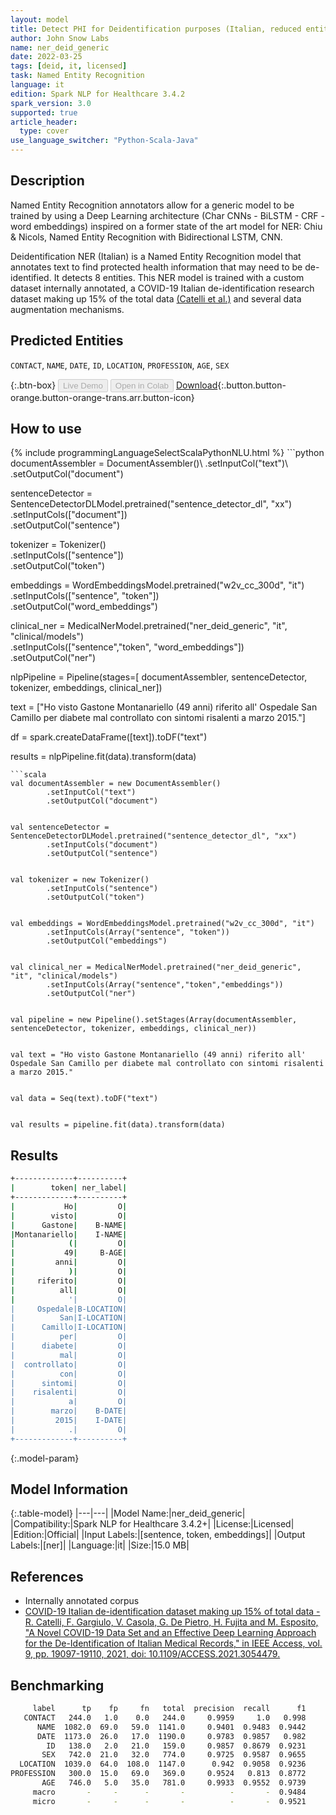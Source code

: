 ```yaml
---
layout: model
title: Detect PHI for Deidentification purposes (Italian, reduced entities)
author: John Snow Labs
name: ner_deid_generic
date: 2022-03-25
tags: [deid, it, licensed]
task: Named Entity Recognition
language: it
edition: Spark NLP for Healthcare 3.4.2
spark_version: 3.0
supported: true
article_header:
  type: cover
use_language_switcher: "Python-Scala-Java"
---
```



## Description


Named Entity Recognition annotators allow for a generic model to be trained by using a Deep Learning architecture (Char CNNs - BiLSTM - CRF - word embeddings) inspired on a former state of the art model for NER: Chiu & Nicols, Named Entity Recognition with Bidirectional LSTM, CNN.


Deidentification NER (Italian) is a Named Entity Recognition model that annotates text to find protected health information that may need to be de-identified. It detects 8 entities. This NER model is trained with a custom dataset internally annotated, a COVID-19 Italian de-identification research dataset making up 15% of the total data [(Catelli et al.)](https://ieeexplore.ieee.org/document/9335570) and several data augmentation mechanisms.


## Predicted Entities


`CONTACT`, `NAME`, `DATE`, `ID`, `LOCATION`, `PROFESSION`, `AGE`, `SEX`


{:.btn-box}
<button class="button button-orange" disabled>Live Demo</button>
<button class="button button-orange" disabled>Open in Colab</button>
[Download](https://s3.amazonaws.com/auxdata.johnsnowlabs.com/clinical/models/ner_deid_generic_it_3.4.2_3.0_1648224048081.zip){:.button.button-orange.button-orange-trans.arr.button-icon}


## How to use






<div class="tabs-box" markdown="1">
{% include programmingLanguageSelectScalaPythonNLU.html %}
```python
documentAssembler = DocumentAssembler()\
        .setInputCol("text")\
        .setOutputCol("document")
        
sentenceDetector = SentenceDetectorDLModel.pretrained("sentence_detector_dl", "xx")\
        .setInputCols(["document"])\
        .setOutputCol("sentence")


tokenizer = Tokenizer()\
        .setInputCols(["sentence"])\
        .setOutputCol("token")


embeddings = WordEmbeddingsModel.pretrained("w2v_cc_300d", "it")\
        .setInputCols(["sentence", "token"])\
        .setOutputCol("word_embeddings")


clinical_ner = MedicalNerModel.pretrained("ner_deid_generic", "it", "clinical/models")\
        .setInputCols(["sentence","token", "word_embeddings"])\
        .setOutputCol("ner")


nlpPipeline = Pipeline(stages=[
        documentAssembler,
        sentenceDetector,
        tokenizer,
        embeddings,
        clinical_ner])


text = ["Ho visto Gastone Montanariello (49 anni) riferito all' Ospedale San Camillo per diabete mal controllato con sintomi risalenti a marzo 2015."]


df = spark.createDataFrame([text]).toDF("text")


results = nlpPipeline.fit(data).transform(data)
```
```scala
val documentAssembler = new DocumentAssembler()
        .setInputCol("text")
        .setOutputCol("document")


val sentenceDetector = SentenceDetectorDLModel.pretrained("sentence_detector_dl", "xx")
        .setInputCols("document")
        .setOutputCol("sentence")


val tokenizer = new Tokenizer()
        .setInputCols("sentence")
        .setOutputCol("token")


val embeddings = WordEmbeddingsModel.pretrained("w2v_cc_300d", "it")
        .setInputCols(Array("sentence", "token"))
        .setOutputCol("embeddings")


val clinical_ner = MedicalNerModel.pretrained("ner_deid_generic", "it", "clinical/models")
        .setInputCols(Array("sentence","token","embeddings"))
        .setOutputCol("ner")


val pipeline = new Pipeline().setStages(Array(documentAssembler, sentenceDetector, tokenizer, embeddings, clinical_ner))


val text = "Ho visto Gastone Montanariello (49 anni) riferito all' Ospedale San Camillo per diabete mal controllato con sintomi risalenti a marzo 2015."


val data = Seq(text).toDF("text")


val results = pipeline.fit(data).transform(data)
```
</div>


## Results


```bash
+-------------+----------+
|        token| ner_label|
+-------------+----------+
|           Ho|         O|
|        visto|         O|
|      Gastone|    B-NAME|
|Montanariello|    I-NAME|
|            (|         O|
|           49|     B-AGE|
|         anni|         O|
|            )|         O|
|     riferito|         O|
|          all|         O|
|            '|         O|
|     Ospedale|B-LOCATION|
|          San|I-LOCATION|
|      Camillo|I-LOCATION|
|          per|         O|
|      diabete|         O|
|          mal|         O|
|  controllato|         O|
|          con|         O|
|      sintomi|         O|
|    risalenti|         O|
|            a|         O|
|        marzo|    B-DATE|
|         2015|    I-DATE|
|            .|         O|
+-------------+----------+
```


{:.model-param}
## Model Information


{:.table-model}
|---|---|
|Model Name:|ner_deid_generic|
|Compatibility:|Spark NLP for Healthcare 3.4.2+|
|License:|Licensed|
|Edition:|Official|
|Input Labels:|[sentence, token, embeddings]|
|Output Labels:|[ner]|
|Language:|it|
|Size:|15.0 MB|


## References


- Internally annotated corpus
- [COVID-19 Italian de-identification dataset making up 15% of total data - R. Catelli, F. Gargiulo, V. Casola, G. De Pietro, H. Fujita and M. Esposito, "A Novel COVID-19 Data Set and an Effective Deep Learning Approach for the De-Identification of Italian Medical Records," in IEEE Access, vol. 9, pp. 19097-19110, 2021, doi: 10.1109/ACCESS.2021.3054479.](https://ieeexplore.ieee.org/document/9335570)


## Benchmarking


```bash
     label      tp    fp     fn   total  precision  recall      f1
   CONTACT   244.0   1.0    0.0   244.0     0.9959     1.0   0.998
      NAME  1082.0  69.0   59.0  1141.0     0.9401  0.9483  0.9442
      DATE  1173.0  26.0   17.0  1190.0     0.9783  0.9857   0.982
        ID   138.0   2.0   21.0   159.0     0.9857  0.8679  0.9231
       SEX   742.0  21.0   32.0   774.0     0.9725  0.9587  0.9655
  LOCATION  1039.0  64.0  108.0  1147.0      0.942  0.9058  0.9236
PROFESSION   300.0  15.0   69.0   369.0     0.9524   0.813  0.8772
       AGE   746.0   5.0   35.0   781.0     0.9933  0.9552  0.9739
     macro       -     -      -       -          -       -  0.9484
     micro       -     -      -       -          -       -  0.9521
```
<!--stackedit_data:
eyJoaXN0b3J5IjpbLTExMDIzNzQ0MjVdfQ==
-->